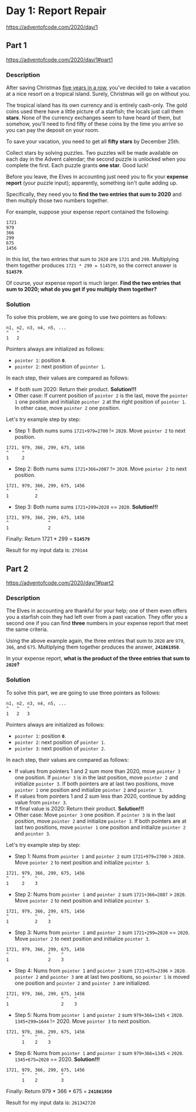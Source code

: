 # Day 1: Report Repair
https://adventofcode.com/2020/day/1

## Part 1
https://adventofcode.com/2020/day/1#part1

### Description
After saving Christmas [five years in a row](https://adventofcode.com/events), you've decided to take a vacation at a nice resort on a tropical island. Surely, Christmas will go on without you.

The tropical island has its own currency and is entirely cash-only. The gold coins used there have a little picture of a starfish; the locals just call them **stars**. None of the currency exchanges seem to have heard of them, but somehow, you'll need to find fifty of these coins by the time you arrive so you can pay the deposit on your room.

To save your vacation, you need to get all **fifty stars** by December 25th.

Collect stars by solving puzzles. Two puzzles will be made available on each day in the Advent calendar; the second puzzle is unlocked when you complete the first. Each puzzle grants **one star**. Good luck!

Before you leave, the Elves in accounting just need you to fix your **expense report** (your puzzle input); apparently, something isn't quite adding up.

Specifically, they need you to **find the two entries that sum to 2020** and then multiply those two numbers together.

For example, suppose your expense report contained the following:
```
1721
979
366
299
675
1456
```

In this list, the two entries that sum to `2020` are `1721` and `299`. Multiplying them together produces `1721 * 299 = 514579`, so the correct answer is **`514579`**.

Of course, your expense report is much larger. **Find the two entries that sum to 2020; what do you get if you multiply them together?**

### Solution
To solve this problem, we are going to use two pointers as follows:

```
n1, n2, n3, n4, n5, ...
^   ^
1   2
```

Pointers always are initialized as follows:
* `pointer 1`: position **`0`**.
* `pointer 2`: next position of `pointer 1`.

In each step, their values are compared as follows:
* If both sum 2020: Return their product. **Solution!!!**
* Other case: If current position of `pointer 2` is the last, move the `pointer 1` one position and initialize `pointer 2` at the right position of `pointer 1`. In other case, move `pointer 2` one position.

Let's try example step by step:
* Step 1: Both nums sums `1721+979=2700` != `2020`. Move `pointer 2` to next position.
```
1721, 979, 366, 299, 675, 1456
^     ^
1     2
```

* Step 2: Both nums sums `1721+366=2087` != `2020`. Move `pointer 2` to next position.
```
1721, 979, 366, 299, 675, 1456
^          ^
1          2
```

* Step 3: Both nums sums `1721+299=2020` == `2020`. **Solution!!!**
```
1721, 979, 366, 299, 675, 1456
^               ^
1               2
```

Finally: Return 1721 * 299 = **`514579`**

Result for my input data is: `270144`


## Part 2
https://adventofcode.com/2020/day/1#part2

### Description
The Elves in accounting are thankful for your help; one of them even offers you a starfish coin they had left over from a past vacation. They offer you a second one if you can find **three** numbers in your expense report that meet the same criteria.

Using the above example again, the three entries that sum to `2020` are `979`, `366`, and `675`. Multiplying them together produces the answer, **`241861950`**.

In your expense report, **what is the product of the three entries that sum to `2020`?**

### Solution
To solve this part, we are going to use three pointers as follows:
```
n1, n2, n3, n4, n5, ...
^   ^   ^
1   2   3
``` 

Pointers always are initialized as follows:
* `pointer 1`: position **`0`**.
* `pointer 2`: next position of `pointer 1`.
* `pointer 3`: next position of `pointer 2`.

In each step, their values are compared as follows:
* If values from pointers 1 and 2 sum more than 2020, move `pointer 3` one position. If `pointer 3` is in the last position, move `pointer 2` and initialize `pointer 3`. If both pointers are at last two positions, move `pointer 1` one position and initialize `pointer 2` and `pointer 3`.
* If values from pointers 1 and 2 sum less than 2020, continue by adding value from `pointer 3`.
* If final value is 2020: Return their product. **Solution!!!**
* Other case: Move `pointer 3` one position. If `pointer 3` is in the last position, move `pointer 2` and initialize `pointer 3`. If both pointers are at last two positions, move `pointer 1` one position and initialize `pointer 2` and `pointer 3`.

Let's try example step by step:
* Step 1: Nums from `pointer 1` and `pointer 2` sum `1721+979=2700` > `2020`. Move `pointer 2` to next position and initialize `pointer 3`.
```
1721, 979, 366, 299, 675, 1456
^     ^    ^
1     2    3
```

* Step 2: Nums from `pointer 1` and `pointer 2` sum `1721+366=2087` > `2020`. Move `pointer 2` to next position and initialize `pointer 3`.
```
1721, 979, 366, 299, 675, 1456
^          ^    ^
1          2    3
```

* Step 3: Nums from `pointer 1` and `pointer 2` sum `1721+299=2020` == `2020`. Move `pointer 2` to next position and initialize `pointer 3`.
```
1721, 979, 366, 299, 675, 1456
^               ^    ^
1               2    3
```

* Step 4: Nums from `pointer 1` and `pointer 2` sum `1721+675=2396` > `2020`. `pointer 2` and `pointer 3` are at last two positions, so `pointer 1` is moved one position and `pointer 2` and `pointer 3` are initialized.
```
1721, 979, 366, 299, 675, 1456
^                    ^    ^
1                    2    3
```

* Step 5: Nums from `pointer 1` and `pointer 2` sum `979+366=1345` < `2020`. `1345+299=1644` != 2020. Move `pointer 3` to next position.
```
1721, 979, 366, 299, 675, 1456
      ^    ^    ^
      1    2    3
```

* Step 6: Nums from `pointer 1` and `pointer 2` sum `979+366=1345` < `2020`. `1345+675=2020` == 2020. **Solution!!!**
```
1721, 979, 366, 299, 675, 1456
      ^    ^         ^
      1    2         3
```

Finally: Return 979 * 366 * 675 = **`241861950`**

Result for my input data is: `261342720`
